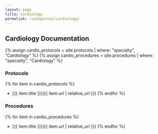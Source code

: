 ```yaml
---
layout: page
title: Cardiology
permalink: /categories/cardiology/
---
```


## Cardiology Documentation

{% assign cardio_protocols = site.protocols | where: "specialty", "Cardiology" %}
{% assign cardio_procedures = site.procedures | where: "specialty", "Cardiology" %}

### Protocols
{% for item in cardio_protocols %}
- [{{ item.title }}]({{ item.url | relative_url }})
{% endfor %}

### Procedures  
{% for item in cardio_procedures %}
- [{{ item.title }}]({{ item.url | relative_url }})
{% endfor %}
